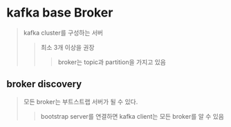 # kafka base Broker

> kafka cluster를 구성하는 서버
>
> > 최소 3개 이상을 권장
> >
> > > broker는 topic과 partition을 가지고 있음

## broker discovery

> 모든 broker는 부트스트랩 서버가 될 수 있다.
>
> > bootstrap server를 연결하면 kafka client는 모든 broker를 알 수 있음
